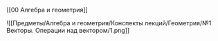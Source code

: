 [[00 Алгебра и геометрия]]

![[Предметы/Алгебра и геометрия/Конспекты лекций/Геометрия/№1 Векторы. Операции над вектором/1.png]]